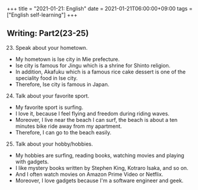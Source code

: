 +++
title =  "2021-01-21: English"
date = 2021-01-21T06:00:00+09:00
tags = ["English self-learning"]
+++

## Writing: Part2(23-25)

23. Speak about your hometown.
  - My hometown is Ise city in Mie prefecture.
  - Ise city is famous for Jingu which is a shrine for Shinto religion.
  - In addition, Akafuku which is a famous rice cake dessert is one of the speciality food in Ise city.
  - Therefore, Ise city is famous in Japan.
24. Talk about your favorite sport.
  - My favorite sport is surfing.
  - I love it, because I feel flying and freedom during riding waves.
  - Moreover, I live near the beach I can surf, the beach is about a ten minutes bike ride away from my apartment.
  - Therefore, I can go to the beach easily.
25. Talk about your hobby/hobbies.
  - My hobbies are surfing, reading books, watching movies and playing with gadgets.
  - I like mystery books written by Stephen King, Kotraro Isaka, and so on.
  - And I often watch movies on Amazon Prime Video or Netflix.
  - Moreover, I love gadgets because I'm a software engineer and geek.
